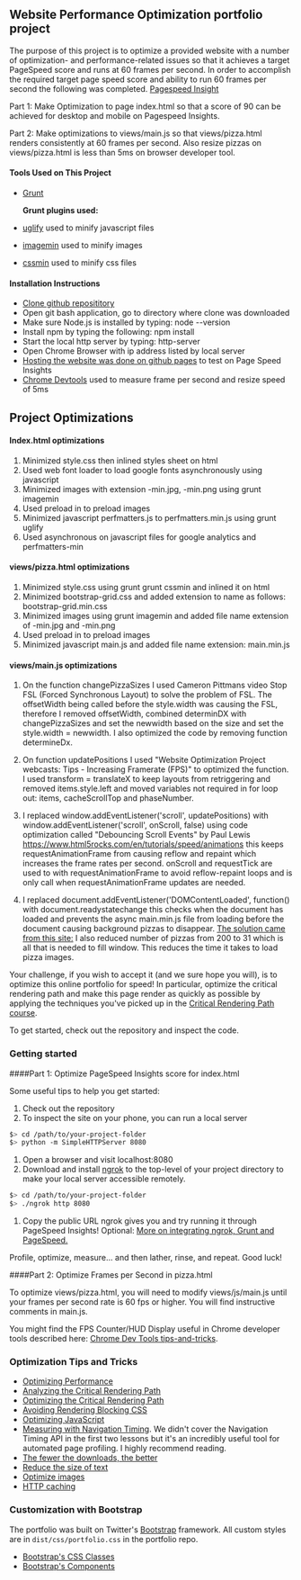 ## Website Performance Optimization portfolio project

The purpose of this project is to optimize a provided website with a number of optimization- and performance-related issues so that it achieves a target PageSpeed score and runs at 60 frames per second. In order to accomplish the required target page speed score and ability to run 60 frames per second the following was completed. [Pagespeed Insight](https://developers.google.com/speed/pagespeed/insights/)

Part 1: Make Optimization to page index.html so that a score of 90 can be achieved for desktop and mobile on Pagespeed Insights.

Part 2: Make optimizations to views/main.js so that views/pizza.html renders consistently at 60 frames per second. Also resize pizzas on views/pizza.html
		is less than 5ms on browser developer tool.

#### Tools Used on This Project
* [Grunt](http://gruntjs.com/)

	**Grunt plugins used:**
* [uglify](https://www.npmjs.com/package/grunt-contrib-uglify) used to minify javascript files
* [imagemin](https://www.npmjs.com/package/grunt-contrib-imagemin) used to minify images
* [cssmin](https://www.npmjs.com/package/grunt-contrib-cssmin) used to minify css files

#### Installation Instructions
* [Clone github reposititory](https://github.com/ruben-socal/frontend-nanodegree-mobile-portfolio.git)
* Open git bash application, go to directory where clone was downloaded
* Make sure Node.js is installed by typing: node --version 
* Install npm by typing the following: npm install
* Start the local http server by typing: http-server
* Open Chrome Browser with ip address listed by  local server
* [Hosting the website was done on github pages](https://guides.github.com/features/pages/) to test on Page Speed Insights
*  [Chrome Devtools](https://developer.chrome.com/devtools) used to measure frame per second and resize speed of 5ms

## Project Optimizations

#### Index.html optimizations
1. Minimized style.css then inlined styles sheet on html
2. Used web font loader to load google fonts asynchronously using javascript
4. Minimized images with extension -min.jpg, -min.png using grunt imagemin
3. Used preload in <link> to preload images
5. Minimized javascript perfmatters.js to perfmatters.min.js using grunt uglify
6. Used asynchronous on javascript files for google analytics and perfmatters-min

#### views/pizza.html optimizations
1. Minimized style.css using grunt grunt cssmin and inlined it on html
2. Minimized bootstrap-grid.css and added extension to name as follows: bootstrap-grid.min.css
3. Minimized images using grunt imagemin and added file name extension of -min.jpg and -min.png
4. Used preload in <link> to preload images
5. Minimized javascript main.js and added file name extension: main.min.js

#### views/main.js optimizations
1. On the function changePizzaSizes I used Cameron Pittmans video Stop FSL (Forced Synchronous Layout) to
   solve the problem of FSL. The offsetWidth being called before the style.width
   was causing the FSL, therefore I removed offsetWidth, combined determinDX with
   changePizzaSizes and set the newwidth based on the size and set the style.width = newwidth.
   I also optimized the code by removing function determineDx.

2. On function updatePositions I used "Website Optimization Project webcasts: Tips - Increasing
   Framerate (FPS)" to optimized the function. I used transform = translateX to keep layouts
   from retriggering and removed items.style.left and moved variables not required in
   for loop out: items, cacheScrollTop and phaseNumber.

3. I replaced window.addEventListener('scroll', updatePositions) with window.addEventListener('scroll', onScroll, false)
   using code optimization called "Debouncing Scroll Events" by Paul Lewis https://www.html5rocks.com/en/tutorials/speed/animations
   this keeps requestAnimationFrame from causing reflow and repaint which increases the frame rates per second.
   onScroll and requestTick are used to with requestAnimationFrame to avoid reflow-repaint loops
   and is only call when requestAnimationFrame updates are needed.

4. I replaced document.addEventListener('DOMContentLoaded', function() with
   document.readystatechange this checks when the document has loaded and
   prevents the async main.min.js file from loading before the document causing
   background pizzas to disappear. [The solution came from this site:](http://stackoverflow.com/questions/9237044/async-loaded-scripts-with-domcontentloaded-or-load-event-handlers-not-being-call)
   I also reduced number of pizzas from 200 to 31 which is all that is needed to fill window. This reduces the 
   time it takes to load pizza images.


















Your challenge, if you wish to accept it (and we sure hope you will), is to optimize this online portfolio for speed! In particular, optimize the critical rendering path and make this page render as quickly as possible by applying the techniques you've picked up in the [Critical Rendering Path course](https://www.udacity.com/course/ud884).

To get started, check out the repository and inspect the code.

### Getting started

####Part 1: Optimize PageSpeed Insights score for index.html

Some useful tips to help you get started:

1. Check out the repository
1. To inspect the site on your phone, you can run a local server

  ```bash
  $> cd /path/to/your-project-folder
  $> python -m SimpleHTTPServer 8080
  ```

1. Open a browser and visit localhost:8080
1. Download and install [ngrok](https://ngrok.com/) to the top-level of your project directory to make your local server accessible remotely.

  ``` bash
  $> cd /path/to/your-project-folder
  $> ./ngrok http 8080
  ```

1. Copy the public URL ngrok gives you and try running it through PageSpeed Insights! Optional: [More on integrating ngrok, Grunt and PageSpeed.](http://www.jamescryer.com/2014/06/12/grunt-pagespeed-and-ngrok-locally-testing/)

Profile, optimize, measure... and then lather, rinse, and repeat. Good luck!

####Part 2: Optimize Frames per Second in pizza.html

To optimize views/pizza.html, you will need to modify views/js/main.js until your frames per second rate is 60 fps or higher. You will find instructive comments in main.js. 

You might find the FPS Counter/HUD Display useful in Chrome developer tools described here: [Chrome Dev Tools tips-and-tricks](https://developer.chrome.com/devtools/docs/tips-and-tricks).

### Optimization Tips and Tricks
* [Optimizing Performance](https://developers.google.com/web/fundamentals/performance/ "web performance")
* [Analyzing the Critical Rendering Path](https://developers.google.com/web/fundamentals/performance/critical-rendering-path/analyzing-crp.html "analyzing crp")
* [Optimizing the Critical Rendering Path](https://developers.google.com/web/fundamentals/performance/critical-rendering-path/optimizing-critical-rendering-path.html "optimize the crp!")
* [Avoiding Rendering Blocking CSS](https://developers.google.com/web/fundamentals/performance/critical-rendering-path/render-blocking-css.html "render blocking css")
* [Optimizing JavaScript](https://developers.google.com/web/fundamentals/performance/critical-rendering-path/adding-interactivity-with-javascript.html "javascript")
* [Measuring with Navigation Timing](https://developers.google.com/web/fundamentals/performance/critical-rendering-path/measure-crp.html "nav timing api"). We didn't cover the Navigation Timing API in the first two lessons but it's an incredibly useful tool for automated page profiling. I highly recommend reading.
* <a href="https://developers.google.com/web/fundamentals/performance/optimizing-content-efficiency/eliminate-downloads.html">The fewer the downloads, the better</a>
* <a href="https://developers.google.com/web/fundamentals/performance/optimizing-content-efficiency/optimize-encoding-and-transfer.html">Reduce the size of text</a>
* <a href="https://developers.google.com/web/fundamentals/performance/optimizing-content-efficiency/image-optimization.html">Optimize images</a>
* <a href="https://developers.google.com/web/fundamentals/performance/optimizing-content-efficiency/http-caching.html">HTTP caching</a>

### Customization with Bootstrap
The portfolio was built on Twitter's <a href="http://getbootstrap.com/">Bootstrap</a> framework. All custom styles are in `dist/css/portfolio.css` in the portfolio repo.

* <a href="http://getbootstrap.com/css/">Bootstrap's CSS Classes</a>
* <a href="http://getbootstrap.com/components/">Bootstrap's Components</a>
